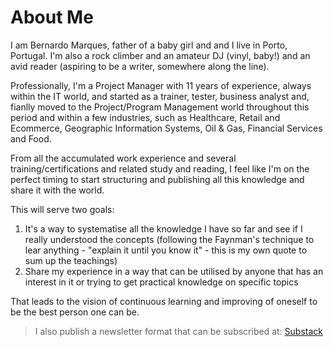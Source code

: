 # About Me

I am Bernardo Marques, father of a baby girl and  and I live in Porto, Portugal. I'm also a rock climber and an amateur DJ (vinyl, baby!) and an avid reader (aspiring to be a writer, somewhere along the line).

Professionally, I'm a Project Manager with 11 years of experience, always within the IT world, and started as a trainer, tester, business analyst and, fianlly moved to the Project/Program Management world throughout this period and within a few industries, such as Healthcare, Retail and Ecommerce, Geographic Information Systems, Oil & Gas, Financial Services and Food.

From all the accumulated work experience and several training/certifications and related study and reading, I feel like I'm on the perfect timing to start structuring and publishing all this knowledge and share it with the world.

This will serve two goals:
1. It's a way to systematise all the knowledge I have so far and see if I really understood the concepts (following the Faynman's technique to lear anything - "explain it until you know it" - this is my own quote to sum up the teachings)
2. Share my experience in a way that can be utilised by anyone that has an interest in it or trying to get practical knowledge on specific topics

That leads to the vision of continuous learning and improving of oneself to be the best person one can be.

> I also publish a newsletter format that can be subscribed at: [Substack](https://mgmtintrenches.substack.com/)
